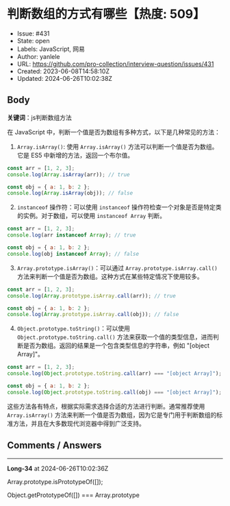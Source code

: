 # 判断数组的方式有哪些【热度: 509】

- Issue: #431
- State: open
- Labels: JavaScript, 网易
- Author: yanlele
- URL: https://github.com/pro-collection/interview-question/issues/431
- Created: 2023-06-08T14:58:10Z
- Updated: 2024-06-26T10:02:38Z

## Body

**关键词**：js判断数组方法

在 JavaScript 中，判断一个值是否为数组有多种方式，以下是几种常见的方法：

1. `Array.isArray()`: 使用 `Array.isArray()` 方法可以判断一个值是否为数组。它是 ES5 中新增的方法，返回一个布尔值。
```javascript
const arr = [1, 2, 3];
console.log(Array.isArray(arr)); // true

const obj = { a: 1, b: 2 };
console.log(Array.isArray(obj)); // false
```

2. `instanceof` 操作符：可以使用 `instanceof` 操作符检查一个对象是否是特定类的实例。对于数组，可以使用 `instanceof Array` 判断。
```javascript
const arr = [1, 2, 3];
console.log(arr instanceof Array); // true

const obj = { a: 1, b: 2 };
console.log(obj instanceof Array); // false
```

3. `Array.prototype.isArray()`：可以通过 `Array.prototype.isArray.call()` 方法来判断一个值是否为数组。这种方式在某些特定情况下使用较多。
```javascript
const arr = [1, 2, 3];
console.log(Array.prototype.isArray.call(arr)); // true

const obj = { a: 1, b: 2 };
console.log(Array.prototype.isArray.call(obj)); // false
```

4. `Object.prototype.toString()`：可以使用 `Object.prototype.toString.call()` 方法来获取一个值的类型信息，进而判断是否为数组。返回的结果是一个包含类型信息的字符串，例如 "[object Array]"。
```javascript
const arr = [1, 2, 3];
console.log(Object.prototype.toString.call(arr) === "[object Array]"); // true

const obj = { a: 1, b: 2 };
console.log(Object.prototype.toString.call(obj) === "[object Array]"); // false
```

这些方法各有特点，根据实际需求选择合适的方法进行判断。通常推荐使用 `Array.isArray()` 方法来判断一个值是否为数组，因为它是专门用于判断数组的标准方法，并且在大多数现代浏览器中得到广泛支持。


## Comments / Answers

---

**Long-34** at 2024-06-26T10:02:36Z

Array.prototype.isPrototypeOf([]);

Object.getPrototypeOf([]) === Array.prototype
